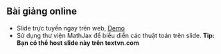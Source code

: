 ## Bài giảng online
- Slide trực tuyến ngay trên web, [Demo](https://lesongvi.github.io/randomScript/onlineSlide)
- Sử dụng thư viện MathJax để biểu diễn các thuật toán trên slide.
**Tip: Bạn có thể host slide này trên textvn.com**

